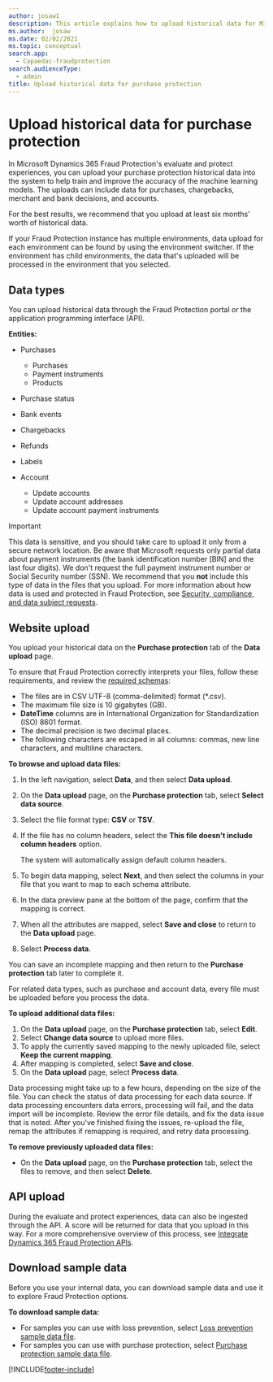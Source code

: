 ```yaml
---
author: josaw1
description: This article explains how to upload historical data for Microsoft Dynamics 365 Fraud Protection.
ms.author:  josaw
ms.date: 02/02/2021
ms.topic: conceptual
search.app: 
  - Capaedac-fraudprotection
search.audienceType:
  - admin
title: Upload historical data for purchase protection 
---
```


# Upload historical data for purchase protection 

In Microsoft Dynamics 365 Fraud Protection's evaluate and protect experiences, you can upload your purchase protection historical data into the system to help train and improve the accuracy of the machine learning models. The uploads can include data for purchases, chargebacks, merchant and bank decisions, and accounts.

For the best results, we recommend that you upload at least six months' worth of historical data.

If your Fraud Protection instance has multiple environments, data upload for each environment can be found by using the environment switcher. If the environment has child environments, the data that's uploaded will be processed in the environment that you selected.

## Data types

You can upload historical data through the Fraud Protection portal or the application programming interface (API).

**Entities:**

- Purchases

    - Purchases
    - Payment instruments
    - Products

- Purchase status
- Bank events
- Chargebacks
- Refunds
- Labels
- Account

    - Update accounts
    - Update account addresses
    - Update account payment instruments

> [!IMPORTANT]
> This data is sensitive, and you should take care to upload it only from a secure network location. Be aware that Microsoft requests only partial data about payment instruments (the bank identification number \[BIN\] and the last four digits). We don't request the full payment instrument number or Social Security number (SSN). We recommend that you **not** include this type of data in the files that you upload. For more information about how data is used and protected in Fraud Protection, see [Security, compliance, and data subject requests](security-compliance.md).

## Website upload

You upload your historical data on the **Purchase protection** tab of the **Data upload** page.

To ensure that Fraud Protection correctly interprets your files, follow these requirements, and review the [required schemas](view-purchase-protection-schemas.md):

- The files are in CSV UTF-8 (comma-delimited) format (\*.csv).
- The maximum file size is 10 gigabytes (GB).
- **DateTime** columns are in International Organization for Standardization (ISO) 8601 format.
- The decimal precision is two decimal places.
- The following characters are escaped in all columns: commas, new line characters, and multiline characters.

**To browse and upload data files:**

1. In the left navigation, select **Data**, and then select **Data upload**.
1. On the **Data upload** page, on the **Purchase protection** tab, select **Select data source**.
1. Select the file format type: **CSV** or **TSV**.
1. If the file has no column headers, select the **This file doesn't include column headers** option.

    The system will automatically assign default column headers.

1. To begin data mapping, select **Next**, and then select the columns in your file that you want to map to each schema attribute.
1. In the data preview pane at the bottom of the page, confirm that the mapping is correct.
1. When all the attributes are mapped, select **Save and close** to return to the **Data upload** page.
1. Select **Process data**.

You can save an incomplete mapping and then return to the **Purchase protection** tab later to complete it.

For related data types, such as purchase and account data, every file must be uploaded before you process the data.

**To upload additional data files:**

1. On the **Data upload** page, on the **Purchase protection** tab, select **Edit**.
1. Select **Change data source** to upload more files.
1. To apply the currently saved mapping to the newly uploaded file, select **Keep the current mapping**.
1. After mapping is completed, select **Save and close**.
1. On the **Data upload** page, select **Process data**.

Data processing might take up to a few hours, depending on the size of the file. You can check the status of data processing for each data source. If data processing encounters data errors, processing will fail, and the data import will be incomplete. Review the error file details, and fix the data issue that is noted. After you've finished fixing the issues, re-upload the file, remap the attributes if remapping is required, and retry data processing.

**To remove previously uploaded data files:**

- On the **Data upload** page, on the **Purchase protection** tab, select the files to remove, and then select **Delete**.

## API upload

During the evaluate and protect experiences, data can also be ingested through the API. A score will be returned for data that you upload in this way. For a more comprehensive overview of this process, see [Integrate Dynamics 365 Fraud Protection APIs](integrate-real-time-api.md).

## Download sample data

Before you use your internal data, you can download sample data and use it to explore Fraud Protection options.

**To download sample data:**

- For samples you can use with loss prevention, select [Loss prevention sample data file](https://download.microsoft.com/download/3/1/6/316b5f40-287d-48a3-ab3c-bf4c7a171cfc/LP1.zip).
- For samples you can use with purchase protection, select [Purchase protection sample data file](https://download.microsoft.com/download/c/6/a/c6a37f61-1d4c-4357-8b3c-0a6d78bcb3a1/PP1.zip).



[!INCLUDE[footer-include](includes/footer-banner.md)]
